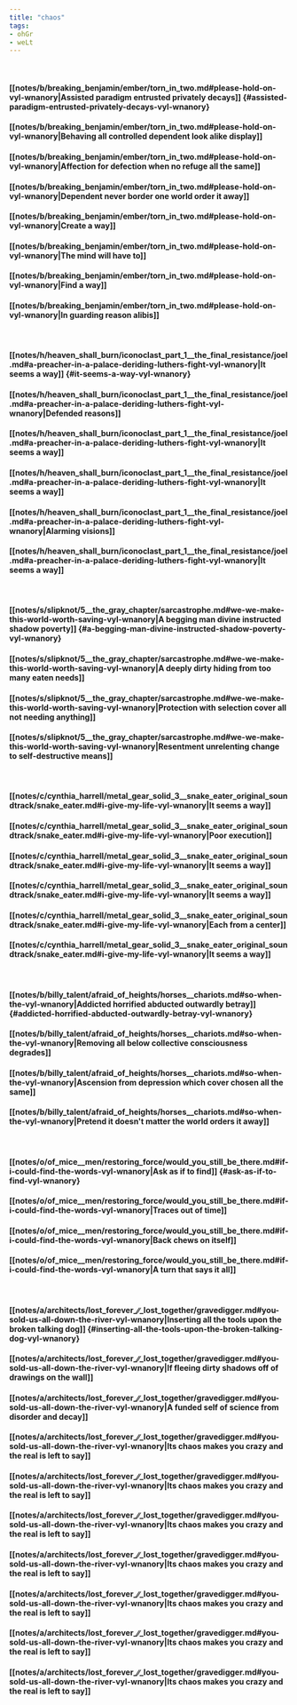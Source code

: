 ```yaml
---
title: "chaos"
tags:
- ohGr
- weLt
---
```

&nbsp;
#### [[notes/b/breaking_benjamin/ember/torn_in_two.md#please-hold-on-vyl-wnanory|Assisted paradigm entrusted privately decays]] {#assisted-paradigm-entrusted-privately-decays-vyl-wnanory}
#### [[notes/b/breaking_benjamin/ember/torn_in_two.md#please-hold-on-vyl-wnanory|Behaving all controlled dependent look alike display]]
#### [[notes/b/breaking_benjamin/ember/torn_in_two.md#please-hold-on-vyl-wnanory|Affection for defection when no refuge all the same]]
#### [[notes/b/breaking_benjamin/ember/torn_in_two.md#please-hold-on-vyl-wnanory|Dependent never border one world order it away]]
#### [[notes/b/breaking_benjamin/ember/torn_in_two.md#please-hold-on-vyl-wnanory|Create a way]]
#### [[notes/b/breaking_benjamin/ember/torn_in_two.md#please-hold-on-vyl-wnanory|The mind will have to]]
#### [[notes/b/breaking_benjamin/ember/torn_in_two.md#please-hold-on-vyl-wnanory|Find a way]]
#### [[notes/b/breaking_benjamin/ember/torn_in_two.md#please-hold-on-vyl-wnanory|In guarding reason alibis]]
&nbsp;
#### [[notes/h/heaven_shall_burn/iconoclast_part_1__the_final_resistance/joel.md#a-preacher-in-a-palace-deriding-luthers-fight-vyl-wnanory|It seems a way]] {#it-seems-a-way-vyl-wnanory}
#### [[notes/h/heaven_shall_burn/iconoclast_part_1__the_final_resistance/joel.md#a-preacher-in-a-palace-deriding-luthers-fight-vyl-wnanory|Defended reasons]]
#### [[notes/h/heaven_shall_burn/iconoclast_part_1__the_final_resistance/joel.md#a-preacher-in-a-palace-deriding-luthers-fight-vyl-wnanory|It seems a way]]
#### [[notes/h/heaven_shall_burn/iconoclast_part_1__the_final_resistance/joel.md#a-preacher-in-a-palace-deriding-luthers-fight-vyl-wnanory|It seems a way]]
#### [[notes/h/heaven_shall_burn/iconoclast_part_1__the_final_resistance/joel.md#a-preacher-in-a-palace-deriding-luthers-fight-vyl-wnanory|Alarming visions]]
#### [[notes/h/heaven_shall_burn/iconoclast_part_1__the_final_resistance/joel.md#a-preacher-in-a-palace-deriding-luthers-fight-vyl-wnanory|It seems a way]]
&nbsp;
#### [[notes/s/slipknot/5__the_gray_chapter/sarcastrophe.md#we-we-make-this-world-worth-saving-vyl-wnanory|A begging man divine instructed shadow poverty]] {#a-begging-man-divine-instructed-shadow-poverty-vyl-wnanory}
#### [[notes/s/slipknot/5__the_gray_chapter/sarcastrophe.md#we-we-make-this-world-worth-saving-vyl-wnanory|A deeply dirty hiding from too many eaten needs]]
#### [[notes/s/slipknot/5__the_gray_chapter/sarcastrophe.md#we-we-make-this-world-worth-saving-vyl-wnanory|Protection with selection cover all not needing anything]]
#### [[notes/s/slipknot/5__the_gray_chapter/sarcastrophe.md#we-we-make-this-world-worth-saving-vyl-wnanory|Resentment unrelenting change to self-destructive means]]
&nbsp;
#### [[notes/c/cynthia_harrell/metal_gear_solid_3__snake_eater_original_soundtrack/snake_eater.md#i-give-my-life-vyl-wnanory|It seems a way]]
#### [[notes/c/cynthia_harrell/metal_gear_solid_3__snake_eater_original_soundtrack/snake_eater.md#i-give-my-life-vyl-wnanory|Poor execution]]
#### [[notes/c/cynthia_harrell/metal_gear_solid_3__snake_eater_original_soundtrack/snake_eater.md#i-give-my-life-vyl-wnanory|It seems a way]]
#### [[notes/c/cynthia_harrell/metal_gear_solid_3__snake_eater_original_soundtrack/snake_eater.md#i-give-my-life-vyl-wnanory|It seems a way]]
#### [[notes/c/cynthia_harrell/metal_gear_solid_3__snake_eater_original_soundtrack/snake_eater.md#i-give-my-life-vyl-wnanory|Each from a center]]
#### [[notes/c/cynthia_harrell/metal_gear_solid_3__snake_eater_original_soundtrack/snake_eater.md#i-give-my-life-vyl-wnanory|It seems a way]]
&nbsp;
#### [[notes/b/billy_talent/afraid_of_heights/horses__chariots.md#so-when-the-vyl-wnanory|Addicted horrified abducted outwardly betray]] {#addicted-horrified-abducted-outwardly-betray-vyl-wnanory}
#### [[notes/b/billy_talent/afraid_of_heights/horses__chariots.md#so-when-the-vyl-wnanory|Removing all below collective consciousness degrades]]
#### [[notes/b/billy_talent/afraid_of_heights/horses__chariots.md#so-when-the-vyl-wnanory|Ascension from depression which cover chosen all the same]]
#### [[notes/b/billy_talent/afraid_of_heights/horses__chariots.md#so-when-the-vyl-wnanory|Pretend it doesn't matter the world orders it away]]
&nbsp;
#### [[notes/o/of_mice__men/restoring_force/would_you_still_be_there.md#if-i-could-find-the-words-vyl-wnanory|Ask as if to find]] {#ask-as-if-to-find-vyl-wnanory}
#### [[notes/o/of_mice__men/restoring_force/would_you_still_be_there.md#if-i-could-find-the-words-vyl-wnanory|Traces out of time]]
#### [[notes/o/of_mice__men/restoring_force/would_you_still_be_there.md#if-i-could-find-the-words-vyl-wnanory|Back chews on itself]]
#### [[notes/o/of_mice__men/restoring_force/would_you_still_be_there.md#if-i-could-find-the-words-vyl-wnanory|A turn that says it all]]
&nbsp;
#### [[notes/a/architects/lost_forever_∕∕_lost_together/gravedigger.md#you-sold-us-all-down-the-river-vyl-wnanory|Inserting all the tools upon the broken talking dog]] {#inserting-all-the-tools-upon-the-broken-talking-dog-vyl-wnanory}
#### [[notes/a/architects/lost_forever_∕∕_lost_together/gravedigger.md#you-sold-us-all-down-the-river-vyl-wnanory|If fleeing dirty shadows off of drawings on the wall]]
#### [[notes/a/architects/lost_forever_∕∕_lost_together/gravedigger.md#you-sold-us-all-down-the-river-vyl-wnanory|A funded self of science from disorder and decay]]
#### [[notes/a/architects/lost_forever_∕∕_lost_together/gravedigger.md#you-sold-us-all-down-the-river-vyl-wnanory|Its chaos makes you crazy and the real is left to say]]
#### [[notes/a/architects/lost_forever_∕∕_lost_together/gravedigger.md#you-sold-us-all-down-the-river-vyl-wnanory|Its chaos makes you crazy and the real is left to say]]
#### [[notes/a/architects/lost_forever_∕∕_lost_together/gravedigger.md#you-sold-us-all-down-the-river-vyl-wnanory|Its chaos makes you crazy and the real is left to say]]
#### [[notes/a/architects/lost_forever_∕∕_lost_together/gravedigger.md#you-sold-us-all-down-the-river-vyl-wnanory|Its chaos makes you crazy and the real is left to say]]
#### [[notes/a/architects/lost_forever_∕∕_lost_together/gravedigger.md#you-sold-us-all-down-the-river-vyl-wnanory|Its chaos makes you crazy and the real is left to say]]
#### [[notes/a/architects/lost_forever_∕∕_lost_together/gravedigger.md#you-sold-us-all-down-the-river-vyl-wnanory|Its chaos makes you crazy and the real is left to say]]
#### [[notes/a/architects/lost_forever_∕∕_lost_together/gravedigger.md#you-sold-us-all-down-the-river-vyl-wnanory|Its chaos makes you crazy and the real is left to say]]
